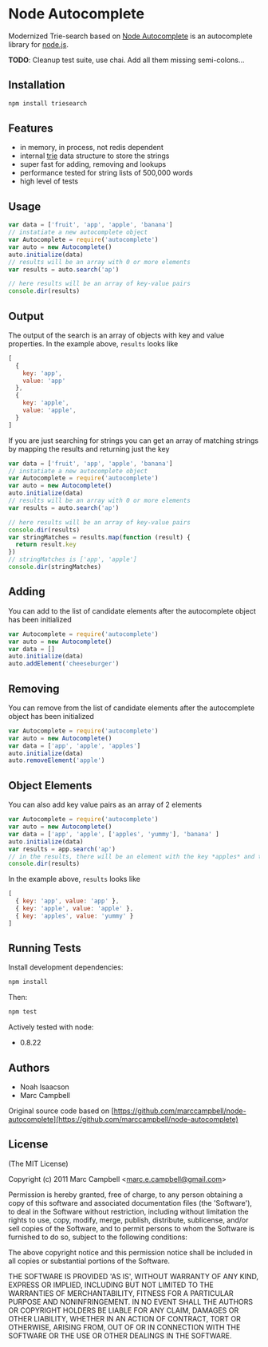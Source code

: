 # Node Autocomplete

Modernized Trie-search based on [Node Autocomplete](https://www.github.com/marccampbell/node-autocomplete) is an autocomplete library for [node.js](http://nodejs.org).

**TODO**: Cleanup test suite, use chai. Add all them missing semi-colons...

## Installation

```bash
npm install triesearch
```

## Features

  - in memory, in process, not redis dependent
  - internal [trie](http://en.wikipedia.org/wiki/Trie) data structure to store the strings
  - super fast for adding, removing and lookups
  - performance tested for string lists of 500,000 words
  - high level of tests


## Usage

```javascript
var data = ['fruit', 'app', 'apple', 'banana']
// instatiate a new autocomplete object
var Autocomplete = require('autocomplete')
var auto = new Autocomplete()
auto.initialize(data)
// results will be an array with 0 or more elements
var results = auto.search('ap')

// here results will be an array of key-value pairs
console.dir(results)
```

## Output
The output of the search is an array of objects with key and value properties. In the example above, `results` looks like
```javascript
[
  {
    key: 'app',
    value: 'app'
  },
  {
    key: 'apple',
    value: 'apple',
  }
]
```

If you are just searching for strings you can get an array of matching strings by mapping the results and returning just the key
```javascript
var data = ['fruit', 'app', 'apple', 'banana']
// instatiate a new autocomplete object
var Autocomplete = require('autocomplete')
var auto = new Autocomplete()
auto.initialize(data)
// results will be an array with 0 or more elements
var results = auto.search('ap')

// here results will be an array of key-value pairs
console.dir(results)
var stringMatches = results.map(function (result) {
  return result.key
})
// stringMatches is ['app', 'apple']
console.dir(stringMatches)
```


## Adding
You can add to the list of candidate elements after the autocomplete object has been initialized
```javascript
var Autocomplete = require('autocomplete')
var auto = new Autocomplete()
var data = []
auto.initialize(data)
auto.addElement('cheeseburger')
```

## Removing
You can remove from the list of candidate elements after the autocomplete object has been initialized
```javascript
var Autocomplete = require('autocomplete')
var auto = new Autocomplete()
var data = ['app', 'apple', 'apples']
auto.initialize(data)
auto.removeElement('apple')
```

## Object Elements
You can also add key value pairs as an array of 2 elements

```javascript
var Autocomplete = require('autocomplete')
var auto = new Autocomplete()
var data = ['app', 'apple', ['apples', 'yummy'], 'banana' ]
auto.initialize(data)
var results = app.search('ap')
// in the results, there will be an element with the key *apples* and the value *yummy*
console.dir(results)
```

In the example above, `results` looks like

```javascript
[
  { key: 'app', value: 'app' },
  { key: 'apple', value: 'apple' },
  { key: 'apples', value: 'yummy' }
]
```
## Running Tests

Install development dependencies:

```bash
npm install
```

Then:

```bash
npm test
```

Actively tested with node:

  - 0.8.22

## Authors

  * Noah Isaacson
  * Marc Campbell

Original source code based on [https://github.com/marccampbell/node-autocomplete](https://github.com/marccampbell/node-autocomplete)
## License

(The MIT License)

Copyright (c) 2011 Marc Campbell &lt;marc.e.campbell@gmail.com&gt;

Permission is hereby granted, free of charge, to any person obtaining
a copy of this software and associated documentation files (the
'Software'), to deal in the Software without restriction, including
without limitation the rights to use, copy, modify, merge, publish,
distribute, sublicense, and/or sell copies of the Software, and to
permit persons to whom the Software is furnished to do so, subject to
the following conditions:

The above copyright notice and this permission notice shall be
included in all copies or substantial portions of the Software.

THE SOFTWARE IS PROVIDED 'AS IS', WITHOUT WARRANTY OF ANY KIND,
EXPRESS OR IMPLIED, INCLUDING BUT NOT LIMITED TO THE WARRANTIES OF
MERCHANTABILITY, FITNESS FOR A PARTICULAR PURPOSE AND NONINFRINGEMENT.
IN NO EVENT SHALL THE AUTHORS OR COPYRIGHT HOLDERS BE LIABLE FOR ANY
CLAIM, DAMAGES OR OTHER LIABILITY, WHETHER IN AN ACTION OF CONTRACT,
TORT OR OTHERWISE, ARISING FROM, OUT OF OR IN CONNECTION WITH THE
SOFTWARE OR THE USE OR OTHER DEALINGS IN THE SOFTWARE.
